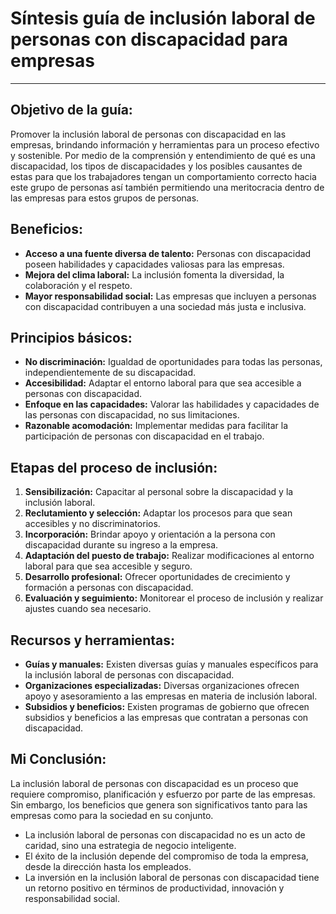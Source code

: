 # Síntesis guía de inclusión laboral de personas con discapacidad para empresas
---
## **Objetivo de la guía:**

Promover la inclusión laboral de personas con discapacidad en las empresas, brindando información y herramientas para un proceso efectivo y sostenible. Por medio de la comprensión y entendimiento de qué es una discapacidad, los tipos de discapacidades y los posibles causantes de estas para que los trabajadores tengan un comportamiento correcto hacia este grupo de personas así también permitiendo una meritocracia dentro de las empresas para estos grupos de personas.

## **Beneficios:**

- **Acceso a una fuente diversa de talento:** Personas con discapacidad poseen habilidades y capacidades valiosas para las empresas.
- **Mejora del clima laboral:** La inclusión fomenta la diversidad, la colaboración y el respeto.
- **Mayor responsabilidad social:** Las empresas que incluyen a personas con discapacidad contribuyen a una sociedad más justa e inclusiva.

## **Principios básicos:**

- **No discriminación:** Igualdad de oportunidades para todas las personas, independientemente de su discapacidad.
- **Accesibilidad:** Adaptar el entorno laboral para que sea accesible a personas con discapacidad.
- **Enfoque en las capacidades:** Valorar las habilidades y capacidades de las personas con discapacidad, no sus limitaciones.
- **Razonable acomodación:** Implementar medidas para facilitar la participación de personas con discapacidad en el trabajo.

## **Etapas del proceso de inclusión:**

1. **Sensibilización:** Capacitar al personal sobre la discapacidad y la inclusión laboral.
2. **Reclutamiento y selección:** Adaptar los procesos para que sean accesibles y no discriminatorios.
3. **Incorporación:** Brindar apoyo y orientación a la persona con discapacidad durante su ingreso a la empresa.
4. **Adaptación del puesto de trabajo:** Realizar modificaciones al entorno laboral para que sea accesible y seguro.
5. **Desarrollo profesional:** Ofrecer oportunidades de crecimiento y formación a personas con discapacidad.
6. **Evaluación y seguimiento:** Monitorear el proceso de inclusión y realizar ajustes cuando sea necesario.

## **Recursos y herramientas:**
- **Guías y manuales:** Existen diversas guías y manuales específicos para la inclusión laboral de personas con discapacidad.
- **Organizaciones especializadas:** Diversas organizaciones ofrecen apoyo y asesoramiento a las empresas en materia de inclusión laboral.
- **Subsidios y beneficios:** Existen programas de gobierno que ofrecen subsidios y beneficios a las empresas que contratan a personas con discapacidad.

## **Mi Conclusión:**

La inclusión laboral de personas con discapacidad es un proceso que requiere compromiso, planificación y esfuerzo por parte de las empresas. Sin embargo, los beneficios que genera son significativos tanto para las empresas como para la sociedad en su conjunto.

- La inclusión laboral de personas con discapacidad no es un acto de caridad, sino una estrategia de negocio inteligente.
- El éxito de la inclusión depende del compromiso de toda la empresa, desde la dirección hasta los empleados.
- La inversión en la inclusión laboral de personas con discapacidad tiene un retorno positivo en términos de productividad, innovación y responsabilidad social.